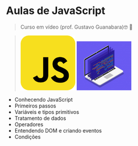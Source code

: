# Aulas de JavaScript
> Curso em vídeo (prof. Gustavo Guanabara):nerd_face: :vulcan_salute:



><img src="imgs/javascript.png" width="150px"> <img src="imgs/prog.jpg"  width="150px">



* Conhecendo JavaScript
* Primeiros passos
* Variáveis e tipos primitivos
* Tratamento de dados
* Operadores
* Entendendo DOM e criando eventos
* Condições